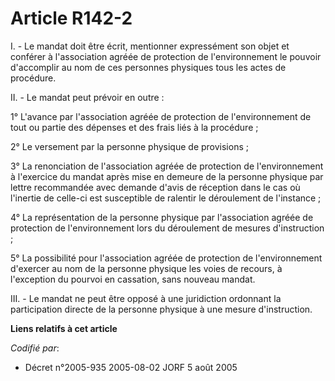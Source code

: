 # Article R142-2

I. - Le mandat doit être écrit, mentionner expressément son objet et conférer à l'association agréée de protection de
l'environnement le pouvoir d'accomplir au nom de ces personnes physiques tous les actes de procédure.

II. - Le mandat peut prévoir en outre :

1° L'avance par l'association agréée de protection de l'environnement de tout ou partie des dépenses et des frais liés à la
procédure ;

2° Le versement par la personne physique de provisions ;

3° La renonciation de l'association agréée de protection de l'environnement à l'exercice du mandat après mise en demeure de
la personne physique par lettre recommandée avec demande d'avis de réception dans le cas où l'inertie de celle-ci est
susceptible de ralentir le déroulement de l'instance ;

4° La représentation de la personne physique par l'association agréée de protection de l'environnement lors du déroulement de
mesures d'instruction ;

5° La possibilité pour l'association agréée de protection de l'environnement d'exercer au nom de la personne physique les
voies de recours, à l'exception du pourvoi en cassation, sans nouveau mandat.

III. - Le mandat ne peut être opposé à une juridiction ordonnant la participation directe de la personne physique à une
mesure d'instruction.

**Liens relatifs à cet article**

_Codifié par_:

  - Décret n°2005-935 2005-08-02 JORF 5 août 2005
